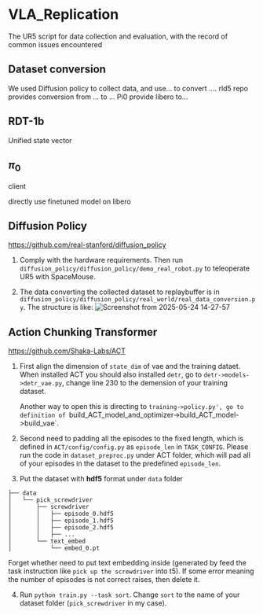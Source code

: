 # VLA_Replication
The UR5 script for data collection and evaluation, with the record of common issues encountered


## Dataset conversion
We used Diffusion policy to collect data, and use... to convert ....
rld5 repo provides conversion from ... to ...
Pi0 provide libero to...

## RDT-1b
Unified state vector

## $\pi_0$
client

directly use finetuned model on libero

## Diffusion Policy
https://github.com/real-stanford/diffusion_policy

1. Comply with the hardware requirements. Then run `diffusion_policy/diffusion_policy/demo_real_robot.py` to teleoperate UR5 with SpaceMouse.

2. The data converting the collected dataset to replaybuffer is in `diffusion_policy/diffusion_policy/real_world/real_data_conversion.py`. The structure is like:
![Screenshot from 2025-05-24 14-27-57](https://github.com/user-attachments/assets/ad8eedb2-1614-470c-9792-650f9b1aece3)

## Action Chunking Transformer
https://github.com/Shaka-Labs/ACT
1. First align the dimension of `state_dim` of vae and the training dataet.
   When installed ACT you should also installed `detr`, go to `detr->models->detr_vae.py`, change line 230 to the demension of your training dataset.

   Another way to open this is directing to `training->policy.py', go to definition of `build_ACT_model_and_optimizer->build_ACT_model->build_vae`.

2. Second need to padding all the episodes to the fixed length, which is defined in `ACT/config/config.py` as `episode_len` in `TASK_CONFIG`. Please run the code in `dataset_preproc.py` under ACT folder, which will pad all of your episodes in the dataset to the predefined `episode_len`.

3. Put the dataset with **hdf5** format under `data` folder
```
├── data
│   └── pick_screwdriver
│       ├── screwdriver
│       │   ├── episode_0.hdf5
│       │   ├── episode_1.hdf5
│       │   ├── episode_2.hdf5
│       │   ├── ...
│       └── text_embed
│           └── embed_0.pt
```
Forget whether need to put text embedding inside (generated by feed the task instruction like `pick up the screwdriver` into t5). If some error meaning the number of episodes is not correct raises, then delete it.

4. Run `python train.py --task sort`. Change `sort` to the name of your dataset folder (`pick_screwdriver` in my case).
